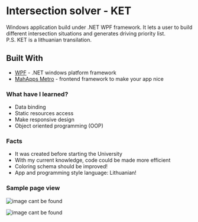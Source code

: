 # Intersection solver - KET

Windows application build under .NET WPF framework. It lets a user to build different intersection situations and generates driving priority list.  
P.S. KET is a lithuanian transilation.

## Built With

* [WPF](https://docs.microsoft.com/en-us/dotnet/framework/wpf/) - .NET windows platform framework
* [MahApps Metro](https://mahapps.com/) - frontend framework to make your app nice

### What have I learned?

* Data binding
* Static resources access
* Make responsive design
* Object oriented programming (OOP)

### Facts

* It was created before starting the University
* With my current knowledge, code could be made more efficient
* Coloring schema should be improved!
* App and programming style language: Lithuanian!

### Sample page view

![image cant be found](https://i.gyazo.com/b5b35e6436e8c3f59cb50c0511588734.png)

![image cant be found](https://i.gyazo.com/09e943e3bef3a5859aedaa7b824b9cff.png)

